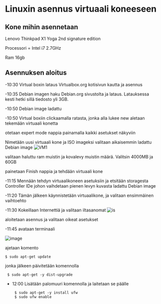 # Linuxin asennus virtuaali koneeseen
## Kone mihin asennetaan
Lenovo Thinkpad X1 Yoga 2nd signature edition

Processori = Intel i7 2.7GHz

Ram 16gb

## Asennuksen aloitus
-10:30 Virtual boxin lataus Virtualbox.org kotisivun kautta ja asennus

-10:35 Debian imagen haku Debian.org sivustolta ja lataus. Latauksessa kesti hetki sillä tiedosto yli 3GB. 

-10:50 Debian image ladattu

-10:50 Virtual boxiin clickaamalla ratasta, jonka alla lukee new aletaan tekemään virtuaali konetta

otetaan expert mode nappia painamalla kaikki asetukset näkyviin

Nimetään uusi virtuaali kone ja ISO imageksi valitaan aikaisemmin ladattu Debian image
![VM1](https://user-images.githubusercontent.com/112541753/213416845-0092e788-b475-43ae-8350-9b85cb280b4a.JPG)


valitaan haluttu ram muistin ja kovalevy muistin määrä. Valitsin 4000MB ja 60GB

painetaan Finish nappia ja tehdään virtuaali kone

-11:15 Mennään tehdyn virtuaalikoneen asetuksiin ja etsitään storagesta Controller IDe johon vaihdetaan pienen levyn kuvasta ladattu Debian image

-11:20 Tämän jälkeen käynnistetään virtuaalikone, ja valitaan ensimmäinen vaihtoehto

-11:30 Kokeillaan Internettiä ja valitaan iltasanomat
![is](https://user-images.githubusercontent.com/112541753/213416290-69eabf82-3b7d-4f74-8022-0483f57b70a5.JPG)


aloitetaan asennus ja valitaan oikeat asetukset

-11:45 avataan terminaali

![image](https://user-images.githubusercontent.com/112541753/213418320-d76de074-755d-4073-80e3-fa063f8aedbe.png)

ajetaan komento 

    $ sudo apt-get update

jonka jälkeen päivitetään  komennolla

     $ sudo apt-get -y dist-upgrade
   
   
- 12:00 
 Lisätään palomuuri komennolla ja laitetaan se päälle
 
       $ sudo apt-get -y install ufw
       $ sudo ufw enable








